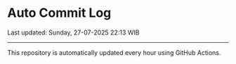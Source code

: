 # Auto Commit Log

Last updated: Sunday, 27-07-2025 22:13 WIB

---

This repository is automatically updated every hour using GitHub Actions.
